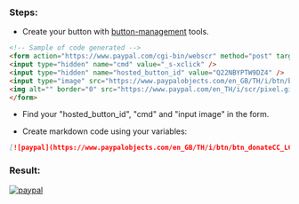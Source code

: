 ### Steps:
- Create your button with [button-management](https://developer.paypal.com/docs/classic/button-manager/integration-guide/NVP/ButtonMgrOverview/) tools.

```html
<!-- Sample of code generated --> 
<form action="https://www.paypal.com/cgi-bin/webscr" method="post" target="_top">
<input type="hidden" name="cmd" value="_s-xclick" />
<input type="hidden" name="hosted_button_id" value="Q22NBYPTW9DZ4" />
<input type="image" src="https://www.paypalobjects.com/en_GB/TH/i/btn/btn_donateCC_LG.gif" border="0" name="submit" title="PayPal - The safer, easier way to pay online!" alt="Donate with PayPal button" />
<img alt="" border="0" src="https://www.paypal.com/en_TH/i/scr/pixel.gif" width="1" height="1" />
</form>

```

- Find your "hosted_button_id", "cmd" and "input image" in the form.

- Create markdown code using your variables:
```markdown
[![paypal](https://www.paypalobjects.com/en_GB/TH/i/btn/btn_donateCC_LG.gif)](https://www.paypal.com/cgi-bin/webscr?cmd=_s-xclick&hosted_button_id=Q22NBYPTW9DZ4&source=url)
```
### Result:
[![paypal](https://www.paypalobjects.com/en_GB/TH/i/btn/btn_donateCC_LG.gif)](https://www.paypal.com/cgi-bin/webscr?cmd=_s-xclick&hosted_button_id=Q22NBYPTW9DZ4&source=url)
